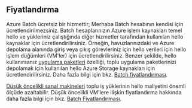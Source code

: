 ## <a name="pricing"></a>Fiyatlandırma

Azure Batch ücretsiz bir hizmettir; Merhaba Batch hesabının kendisi için ücretlendirilmezsiniz. Batch hesaplarınızın Azure işlem kaynakları temel hello ve yükleriniz çalıştığında diğer hizmetler tarafından kullanılan hello kaynaklar için ücretlendirilirsiniz. Örneğin, havuzlarınızdaki ve Azure depolama alanında giriş veya çıkış görevleriniz için hello verileri için hello işlem düğümleri (VM'ler) için ücretlendirilirsiniz. Benzer şekilde, hello kullanırsanız [uygulama paketleri](../articles/batch/batch-application-packages.md) özelliği, toplu uygulama paketlerinizi depolamak için kullanılan hello Azure Storage kaynakları için ücretlendirilirsiniz. Daha fazla bilgi için bkz. [Batch fiyatlandırması](https://azure.microsoft.com/pricing/details/batch/).

[Düşük öncelikli sanal makineleri](../articles/batch/batch-low-pri-vms.md) toplu iş yüklerinin hello maliyetini önemli ölçüde azaltabilir. Düşük öncelikli VM'lere ilişkin fiyatlandırma hakkında daha fazla bilgi için bkz. [Batch Fiyatlandırması](https://azure.microsoft.com/pricing/details/batch/). 
